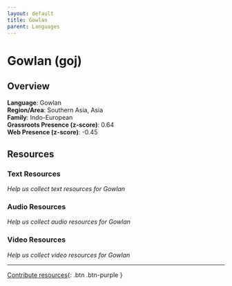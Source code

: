 ```yaml
---
layout: default
title: Gowlan
parent: Languages
---
```


# Gowlan (goj)

## Overview

**Language**: Gowlan  
**Region/Area**: Southern Asia, Asia  
**Family**: Indo-European  
**Grassroots Presence (z-score)**: 0.64  
**Web Presence (z-score)**: -0.45  

## Resources

### Text Resources
*Help us collect text resources for Gowlan*

### Audio Resources
*Help us collect audio resources for Gowlan*

### Video Resources
*Help us collect video resources for Gowlan*

---

[Contribute resources](https://forms.office.com/e/1SfLJx3u1r){: .btn .btn-purple }
